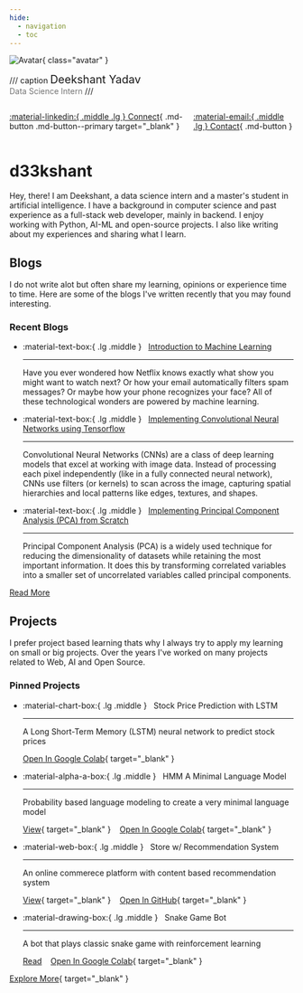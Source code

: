 ```yaml
---
hide:
  - navigation
  - toc
---
```


<style>
    .md-typeset {
        padding-top: 0;
    }
    .md-typeset h1, .md-typeset:before {
        display: none;
    }
    .md-main {
        display: flex;
        justify-content: center;
    }
    .md-content {
        max-width: 36.8rem;
        width: 100%;
    }
    .avatar {
        border-radius: 100% !important;
        width: 5rem;
        height: 5rem;
    }
</style>

![Avatar](https://github.com/d33kshant.png){ class="avatar" }  

/// caption
<span style="font-style: normal; font-size: 1.4em;">
Deekshant Yadav
</span>
<br>
<span style="font-style: normal; opacity: .6;">
Data Science Intern
</span>
///

<div markdown style="display: flex; gap: .5rem; justify-content: center;">

[ :material-linkedin:{ .middle .lg } Connect](https://linkedin.com/in/deekshantyadav){ .md-button .md-button--primary target="_blank" }

[ :material-email:{ .middle .lg } Contact](mailto:d33kshant@gmail.com){ .md-button }

<!-- [![Gmail](https://img.shields.io/badge/Contact-D14836?logo=gmail&logoColor=white)](mailto:d33kshant@gmail.com)

[![LinkedIn Learning](https://custom-icon-badges.demolab.com/badge/Connect-0A66C2?logo=linkedin-white&logoColor=fff)](https://linkedin.com/in/deekshantyadav){ target="_blank" } -->

</div>

# d33kshant

Hey, there! I am Deekshant, a data science intern and a master's student in artificial intelligence. I have a background in computer science and past experience as a full-stack web developer, mainly in backend. I enjoy working with Python, AI-ML and open-source projects. I also like writing about my experiences and sharing what I learn.


## Blogs

I do not write alot but often share my learning, opinions or experience time to time. Here are some of the blogs I've written recently that you may found interesting.

### Recent Blogs

<div class="grid stack cards" markdown>

-   :material-text-box:{ .lg .middle } &nbsp; [Introduction to Machine Learning](blog/posts/introduction-to-machine-learning.md)

    ---

    <span class="text-description">
    Have you ever wondered how Netflix knows exactly what show you might want to watch next? Or how your email automatically filters spam messages? Or maybe how your phone recognizes your face? All of these technological wonders are powered by machine learning.
    </span>

-   :material-text-box:{ .lg .middle } &nbsp; [Implementing Convolutional Neural Networks using Tensorflow](blog/posts/implementing-convolutional-neural-networks-using-tensorflow.md)
    
    ---

    <span class="text-description">
    Convolutional Neural Networks (CNNs) are a class of deep learning models that excel at working with image data. Instead of processing each pixel independently (like in a fully connected neural network), CNNs use filters (or kernels) to scan across the image, capturing spatial hierarchies and local patterns like edges, textures, and shapes.
    </span>

-   :material-text-box:{ .lg .middle } &nbsp; [Implementing Principal Component Analysis (PCA) from Scratch](blog/posts/implementing-principal-component-analysis-pca-from-scratch.md)
    
    ---
    
    <span class="text-description">
    Principal Component Analysis (PCA) is a widely used technique for reducing the dimensionality of datasets while retaining the most important information. It does this by transforming correlated variables into a smaller set of uncorrelated variables called principal components.
    <span>

</div>

[Read More](blog/index.md)



## Projects

I prefer project based learning thats why I always try to apply my learning on small or big projects. Over the years I've worked on many projects related to Web, AI and Open Source.

### Pinned Projects

<div class="grid cards" markdown>

-   :material-chart-box:{ .lg .middle } &nbsp; Stock Price Prediction with LSTM

    ---
    
    A Long Short-Term Memory (LSTM) neural network to predict stock prices

    [Open In Google Colab](https://colab.research.google.com/drive/1bpPZ1RGcePPlbzrtTKpz4GPmTAGo9zpP?usp=sharing){ target="_blank" }

-   :material-alpha-a-box:{ .lg .middle } &nbsp; HMM A Minimal Language Model

    ---

    Probability based language modeling to create a very minimal language model

    [View](https://hmm-i86r.onrender.com/){ target="_blank" } &nbsp;&nbsp; [Open In Google Colab](https://colab.research.google.com/drive/1Y9I-IkZ3Q-dykvCpXLqcIoLoXMuwKkdf?usp=sharing){ target="_blank" }

-   :material-web-box:{ .lg .middle } &nbsp; Store w/ Recommendation System

    ---

    An online commerece platform with content based recommendation system

    [View](https://bookstore-three-psi.vercel.app/){ target="_blank" } &nbsp;&nbsp; [Open In GitHub](https://github.com/d33kshant/bookstore){ target="_blank" }

-   :material-drawing-box:{ .lg .middle } &nbsp; Snake Game Bot

    ---

    A bot that plays classic snake game with reinforcement learning

    [Read](blog/posts/implementing-q-learning-from-scratch.md) &nbsp;&nbsp; [Open In Google Colab](https://colab.research.google.com/drive/1Le3CKVlJ7HOvXjaKSijIqpr9Mb40X8kQ?usp=sharing){ target="_blank" }

</div>

[Explore More](https://github.com/d33kshant?tab=repositories){ target="_blank" }